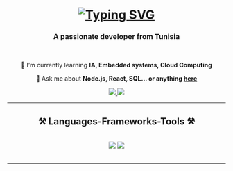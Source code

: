 <h1 align="center">
<a align="center"href="https://git.io/typing-svg"><img src="https://readme-typing-svg.herokuapp.com?font=Fira+Code&weight=600&size=25&pause=200&random=false&width=435&lines=Hi+there!%F0%9F%91%8B;I'm+Aymen+Ben+Tekfa!" alt="Typing SVG" /></a>
</h1>
<h3 align="center">A passionate developer from Tunisia </h3>
<br/>

<div align="center">
 
 🌱 I’m currently learning **IA, Embedded systems, Cloud Computing**

💬 Ask me about **Node.js, React, SQL... or anything [here](https://github.com/tekfa96/tekfa96/issues)**


 </div>
 
<div align="center"> 
  <a href="mailto:aymen.tekfa96@gmail.com">
    <img src="https://img.shields.io/badge/Gmail-333333?style=for-the-badge&logo=gmail&logoColor=red" />
  </a>
  <a href="https://www.linkedin.com/in/aymen-ben-tekfa-b2899b169/" target="_blank">
    <img src="https://img.shields.io/badge/LinkedIn-0077B5?style=for-the-badge&logo=linkedin&logoColor=white" target="_blank" />
  </a>

</div>

 <hr/>
 
<h2 align="center">⚒️ Languages-Frameworks-Tools ⚒️</h2>
<br/>
<div align="center">
    <img src="https://skillicons.dev/icons?i=react,bootstrap,mui,html,css,vscode,github,figma,tailwind,git,r" />
    <img src="https://skillicons.dev/icons?i=nodejs,python,javascript,typescript,express,firebase,mongodb,c,java,nextjs,mysql,flask" /><br>
</div>

<br/>
<hr/>
